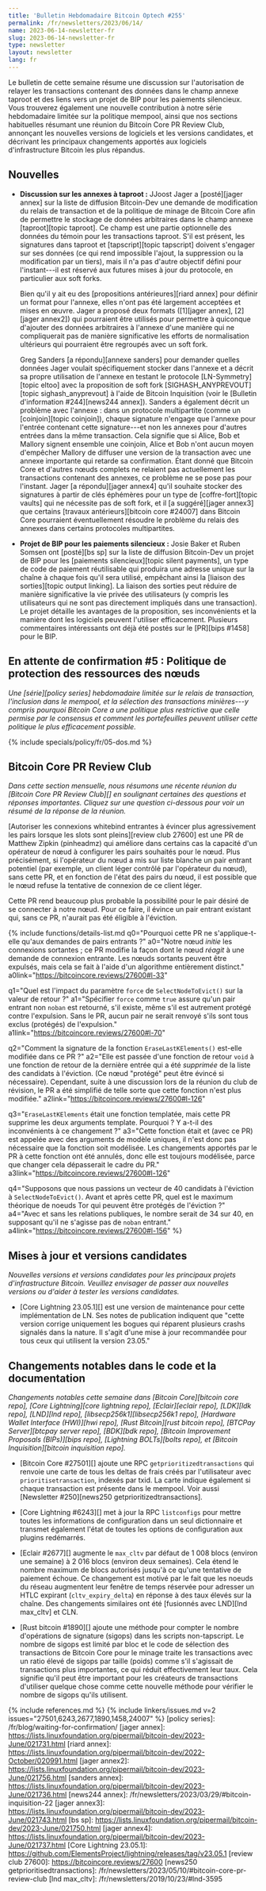 ```yaml
---
title: 'Bulletin Hebdomadaire Bitcoin Optech #255'
permalink: /fr/newsletters/2023/06/14/
name: 2023-06-14-newsletter-fr
slug: 2023-06-14-newsletter-fr
type: newsletter
layout: newsletter
lang: fr
---
```

Le bulletin de cette semaine résume une discussion sur l'autorisation de relayer les transactions contenant des données dans le
champ annexe taproot et des liens vers un projet de BIP pour les paiements silencieux. Vous trouverez également une nouvelle
contribution à notre série hebdomadaire limitée sur la politique mempool, ainsi que nos sections habituelles résumant une réunion
du Bitcoin Core PR Review Club, annonçant les nouvelles versions de logiciels et les versions candidates, et décrivant les
principaux changements apportés aux logiciels d'infrastructure Bitcoin les plus répandus.

## Nouvelles

- **Discussion sur les annexes à taproot :** JJoost Jager a [posté][jager annex] sur la liste de diffusion Bitcoin-Dev
  une demande de modification du relais de transaction et de la politique de minage de Bitcoin Core afin de permettre le
  stockage de données arbitraires dans le champ annexe [taproot][topic taproot].  Ce champ est une partie optionnelle des
  données du témoin pour les transactions taproot. S'il est présent, les signatures dans taproot et [tapscript][topic tapscript]
  doivent s'engager sur ses données (ce qui rend impossible l'ajout, la suppression ou la modification par un tiers),
  mais il n'a pas d'autre objectif défini pour l'instant---il est réservé aux futures mises à jour du protocole, en particulier
  aux soft forks.

    Bien qu'il y ait eu des [propositions antérieures][riard annex] pour définir un format pour l'annexe, elles n'ont pas été
    largement acceptées et mises en œuvre. Jager a proposé deux formats ([1][jager annex], [2][jager annex2]) qui pourraient
    être utilisés pour permettre à quiconque d'ajouter des données arbitraires à l'annexe d'une manière qui ne compliquerait
    pas de manière significative les efforts de normalisation ultérieurs qui pourraient être regroupés avec un soft fork.

    Greg Sanders [a répondu][annexe sanders] pour demander quelles données Jager voulait spécifiquement stocker dans
    l'annexe et a décrit sa propre utilisation de l'annexe en testant le protocole [LN-Symmetry][topic eltoo] avec la
    proposition de soft fork [SIGHASH_ANYPREVOUT][topic sighash_anyprevout] à l'aide de Bitcoin Inquisition (voir le
    [Bulletin d'information #244][news244 annex]). Sanders a également décrit un problème avec l'annexe : dans un protocole
    multipartite (comme un [coinjoin][topic coinjoin]), chaque signature n'engage que l'annexe pour l'entrée contenant
    cette signature---et non les annexes pour d'autres entrées dans la même transaction. Cela signifie que si Alice, Bob
    et Mallory signent ensemble une coinjoin, Alice et Bob n'ont aucun moyen d'empêcher Mallory de diffuser une version
    de la transaction avec une annexe importante qui retarde sa confirmation. Étant donné que Bitcoin Core et d'autres nœuds
    complets ne relaient pas actuellement les transactions contenant des annexes, ce problème ne se pose pas pour l'instant.
    Jager [a répondu][jager annex4] qu'il souhaite stocker des signatures à partir de clés éphémères pour un type de
    [coffre-fort][topic vaults] qui ne nécessite pas de soft fork, et il [a suggéré][jager annex3] que certains
    [travaux antérieurs][bitcoin core #24007] dans Bitcoin Core pourraient éventuellement résoudre le problème du relais
    des annexes dans certains protocoles multipartites.

- **Projet de BIP pour les paiements silencieux :** Josie Baker et Ruben Somsen ont [posté][bs sp] sur la liste de diffusion
  Bitcoin-Dev un projet de BIP pour les [paiements silencieux][topic silent payments], un type de code de paiement réutilisable
  qui produira une adresse unique sur la chaîne à chaque fois qu'il sera utilisé, empêchant ainsi la [liaison des sorties][topic
  output linking].  La liaison des sorties peut réduire de manière significative la vie privée des utilisateurs (y compris les
  utilisateurs qui ne sont pas directement impliqués dans une transaction). Le projet détaille les avantages de la proposition,
  ses inconvénients et la manière dont les logiciels peuvent l'utiliser efficacement.  Plusieurs commentaires intéressants ont
  déjà été postés sur le [PR][bips #1458] pour le BIP.

## En attente de confirmation #5 : Politique de protection des ressources des nœuds

_Une [série][policy series] hebdomadaire limitée sur le relais de transaction, l'inclusion dans le mempool, et la sélection des
transactions minières---y compris pourquoi Bitcoin Core a une politique plus restrictive que celle permise par le consensus et
comment les portefeuilles peuvent utiliser cette politique le plus efficacement possible._

{% include specials/policy/fr/05-dos.md %}

## Bitcoin Core PR Review Club

*Dans cette section mensuelle, nous résumons une récente réunion du
[Bitcoin Core PR Review Club][] en soulignant certaines des questions
et réponses importantes. Cliquez sur une question ci-dessous pour voir
un résumé de la réponse de la réunion.*

[Autoriser les connexions whitebind entrantes à évincer plus agressivement les pairs lorsque les slots sont pleins][review club
27600]
est une PR de Matthew Zipkin (pinheadmz) qui améliore dans certains cas la capacité d'un opérateur de nœud à configurer
les pairs souhaités pour le nœud. Plus précisément, si l'opérateur du nœud a mis sur liste blanche un pair entrant potentiel
(par exemple, un client léger contrôlé par l'opérateur du nœud), sans cette PR, et en fonction de l'état des pairs du nœud,
il est possible que le nœud refuse la tentative de connexion de ce client léger.

Cette PR rend beaucoup plus probable la possibilité pour le pair désiré de se connecter à notre nœud. Pour ce faire,
il évince un pair entrant existant qui, sans ce PR, n'aurait pas été éligible à l'éviction.

{% include functions/details-list.md
  q0="Pourquoi cette PR ne s'applique-t-elle qu'aux demandes de pairs entrants ?"
  a0="Notre nœud _initie_ les connexions sortantes ; ce PR modifie la façon dont le nœud _réagit_ à une demande de connexion
      entrante. Les nœuds sortants peuvent être expulsés, mais cela se fait à l'aide d'un algorithme entièrement distinct."
  a0link="https://bitcoincore.reviews/27600#l-33"

  q1="Quel est l'impact du paramètre `force` de `SelectNodeToEvict()` sur la valeur de retour ?"
  a1="Spécifier `force` comme `true` assure qu'un pair entrant non `noban` est retourné, s'il existe, même s'il est autrement
      protégé contre l'expulsion.
      Sans le PR, aucun pair ne serait renvoyé s'ils sont tous exclus (protégés) de l'expulsion."
  a1link="https://bitcoincore.reviews/27600#l-70"

  q2="Comment la signature de la fonction `EraseLastKElements()` est-elle modifiée dans ce PR ?"
  a2="Elle est passée d'une fonction de retour `void` à une fonction de retour de la dernière entrée qui a été _supprimée_
      de la liste des candidats à l'éviction. (Ce nœud "protégé" peut être évincé si nécessaire).
      Cependant, suite à une discussion lors de la réunion du club de révision, le PR a été simplifié de telle sorte que cette
      fonction n'est plus modifiée."
  a2link="https://bitcoincore.reviews/27600#l-126"

  q3="`EraseLastKElements` était une fonction templatée, mais cette PR supprime les deux arguments template.
      Pourquoi ? Y a-t-il des inconvénients à ce changement ?"
  a3="Cette fonction était et (avec ce PR) est appelée avec des arguments de modèle uniques, il n'est donc pas nécessaire que
      la fonction soit modélisée.
      Les changements apportés par le PR à cette fonction ont été annulés, donc elle est toujours modélisée, parce que changer
      cela dépasserait le cadre du PR."
  a3link="https://bitcoincore.reviews/27600#l-126"

  q4="Supposons que nous passions un vecteur de 40 candidats à l'éviction à `SelectNodeToEvict()`.
      Avant et après cette PR, quel est le maximum théorique de noeuds Tor qui peuvent être protégés de l'éviction ?"
  a4="Avec et sans les relations publiques, le nombre serait de 34 sur 40, en supposant qu'il ne s'agisse pas de `noban` entrant."
  a4link="https://bitcoincore.reviews/27600#l-156"
%}

## Mises à jour et versions candidates

*Nouvelles versions et versions candidates pour les principaux projets
d'infrastructure Bitcoin. Veuillez envisager de passer aux nouvelles
versions ou d'aider à tester les versions candidates.*

- [Core Lightning 23.05.1][] est une version de maintenance pour cette implémentation de LN.  Ses notes de publication
  indiquent que "cette version corrige uniquement les bogues qui réparent plusieurs crashs signalés dans la nature. Il
  s'agit d'une mise à jour recommandée pour tous ceux qui utilisent la version 23.05."

## Changements notables dans le code et la documentation

*Changements notables cette semaine dans [Bitcoin Core][bitcoin core repo], [Core
Lightning][core lightning repo], [Eclair][eclair repo], [LDK][ldk repo],
[LND][lnd repo], [libsecp256k1][libsecp256k1 repo], [Hardware Wallet
Interface (HWI)][hwi repo], [Rust Bitcoin][rust bitcoin repo], [BTCPay
Server][btcpay server repo], [BDK][bdk repo], [Bitcoin Improvement
Proposals (BIPs)][bips repo], [Lightning BOLTs][bolts repo], et
[Bitcoin Inquisition][bitcoin inquisition repo].*

- [Bitcoin Core #27501][] ajoute une RPC `getprioritizedtransactions` qui renvoie une carte de tous les deltas de frais créés
  par l'utilisateur avec `prioritisetransaction`, indexés par txid. La carte indique également si chaque transaction est
  présente dans le mempool.  Voir aussi [Newsletter #250][news250 getprioritizedtransactions].

- [Core Lightning #6243][] met à jour la RPC `listconfigs` pour mettre toutes les informations de configuration dans un
  seul dictionnaire et transmet également l'état de toutes les options de configuration aux plugins redémarrés.

- [Eclair #2677][] augmente le `max_cltv` par défaut de 1 008 blocs (environ une semaine) à 2 016 blocs (environ deux semaines).
  Cela étend le nombre maximum de blocs autorisés jusqu'à ce qu'une tentative de paiement échoue. Ce changement est motivé par
  le fait que les noeuds du réseau augmentent leur fenêtre de temps réservée pour adresser un HTLC expirant (`cltv_expiry_delta`)
  en réponse à des taux élevés sur la chaîne. Des changements similaires ont été [fusionnés avec LND][lnd max_cltv] et CLN.

- [Rust bitcoin #1890][] ajoute une méthode pour compter le nombre d'opérations de signature (sigops) dans les scripts
  non-tapscript.  Le nombre de sigops est limité par bloc et le code de sélection des transactions de Bitcoin Core pour le
  minage traite les transactions avec un ratio élevé de sigops par taille (poids) comme s'il s'agissait de transactions plus
  importantes, ce qui réduit effectivement leur taux. Cela signifie qu'il peut être important pour les créateurs de transactions
  d'utiliser quelque chose comme cette nouvelle méthode pour vérifier le nombre de sigops qu'ils utilisent.

{% include references.md %}
{% include linkers/issues.md v=2 issues="27501,6243,2677,1890,1458,24007" %}
[policy series]: /fr/blog/waiting-for-confirmation/
[jager annex]: https://lists.linuxfoundation.org/pipermail/bitcoin-dev/2023-June/021731.html
[riard annex]: https://lists.linuxfoundation.org/pipermail/bitcoin-dev/2022-October/020991.html
[jager annex2]: https://lists.linuxfoundation.org/pipermail/bitcoin-dev/2023-June/021756.html
[sanders annex]: https://lists.linuxfoundation.org/pipermail/bitcoin-dev/2023-June/021736.html
[news244 annex]: /fr/newsletters/2023/03/29/#bitcoin-inquisition-22
[jager annex3]: https://lists.linuxfoundation.org/pipermail/bitcoin-dev/2023-June/021743.html
[bs sp]: https://lists.linuxfoundation.org/pipermail/bitcoin-dev/2023-June/021750.html
[jager annex4]: https://lists.linuxfoundation.org/pipermail/bitcoin-dev/2023-June/021737.html
[Core Lightning 23.05.1]: https://github.com/ElementsProject/lightning/releases/tag/v23.05.1
[review club 27600]: https://bitcoincore.reviews/27600
[news250 getprioritisedtransactions]: /fr/newsletters/2023/05/10/#bitcoin-core-pr-review-club
[lnd max_cltv]: /fr/newsletters/2019/10/23/#lnd-3595
